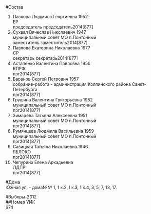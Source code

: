 #Состав  
1. Павлова Людмила Георгиевна 1952  
    ЕР  
    председатель председатель2014[877]  
2. Сухвал Вячеслав Николаевич 1947  
    муниципальный совет МО п.Понтонный  
    заместитель заместитель2014[877]  
3. Павлова Екатерина Николаевна 1977  
    СР  
    секретарь секретарь2014[877]  
4. Астапенко Валентина Павловна 1950  
    КПРФ  
    прг2014[877]  
5. Баранов Сергей Петрович 1957  
    собрание-работа - администрация Колпинского района Санкт-Петербурга  
    прг2014[877]  
6. Грушина Валентина Григорьевна 1952  
    муниципальный совет МО п.Понтонный  
    прг2014[877]  
7. Зимарева Татьяна Алексеевна 1951  
    муниципальный совет МО п.Понтонный  
    прг2014[877]  
8. Румянцева Людмила Васильевна 1959  
    муниципальный совет МО п.Понтонный  
    прг2014[877]  
9. Савицкая Татьяна Николаевна 1946  
    ЯБЛОКО  
    прг2014[877]  
10. Чепурина Елена Аркадьевна  
    ЛДПР  
    прг2014[877]  
  
#Дома  
Южная ул. - дома№№ 1, 1 к.2, I к.З, 1 к.4, 3, 5, 7, 13, 17.  
  
#Выборы-2012  
##Номер УИК  
674  
